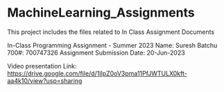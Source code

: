 # MachineLearning_Assignments
This project includes the files related to In Class Assignment Documents

In-Class Programming Assignment - Summer 2023
Name: Suresh Batchu
700#: 700747326
Assignment Submission Date: 20-Jun-2023

Video presentation Link: https://drive.google.com/file/d/1lIpZ0oV3pma11PfJWTULX0kft-aa4k10/view?usp=sharing
